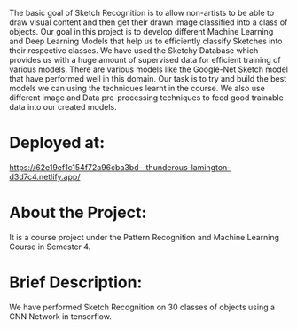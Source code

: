 The basic goal of Sketch Recognition is to allow non-artists to be able to draw visual content and then get their drawn image classified into a class of objects. Our goal in this project is to develop different Machine Learning and Deep Learning Models that help us to efficiently classify Sketches into their respective classes. We have used the Sketchy Database which provides us with a huge amount of supervised data for efficient training of various models. 
There are various models like the Google-Net Sketch model that have performed well in this domain. Our task is to try and build the best models we can using the techniques learnt in the course. We also use different image and Data pre-processing techniques to feed good trainable data into our created models. 


# Deployed at:
https://62e19ef1c154f72a96cba3bd--thunderous-lamington-d3d7c4.netlify.app/

# About the Project:
It is a course project under the Pattern Recognition and Machine Learning Course in Semester 4.

# Brief Description:
We have performed Sketch Recognition on 30 classes of objects using a CNN Network in tensorflow.

